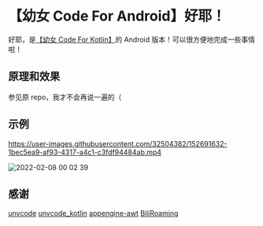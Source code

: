# 【幼女 Code For Android】好耶！

好耶，是[【幼女 Code For Kotlin】](https://github.com/lz233/unvcode_kotlin)的 Android 版本！可以很方便地完成一些事情啦！

## 原理和效果

参见原 repo，我才不会再说一遍的（

## 示例

https://user-images.githubusercontent.com/32504382/152691632-1bec5ea9-af93-4317-a4c1-c3fdf94484ab.mp4

![2022-02-08 00 02 39](https://user-images.githubusercontent.com/32504382/152825002-32670329-a983-4233-8acd-df6bbf80453b.jpg)

## 感谢

[unvcode](https://github.com/RimoChan/unvcode)
[unvcode_kotlin](https://github.com/lz233/unvcode_kotlin)
[appengine-awt](https://github.com/witwall/appengine-awt)
[BiliRoaming](https://github.com/yujincheng08/BiliRoaming)
